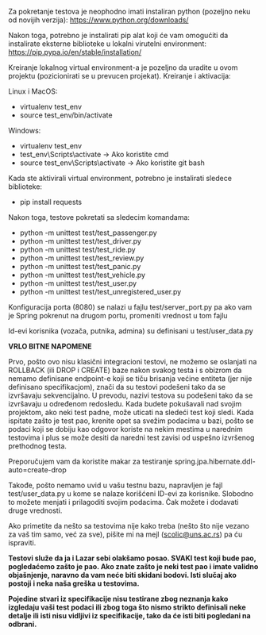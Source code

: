 Za pokretanje testova je neophodno imati instaliran python (pozeljno neku od novijih verzija): https://www.python.org/downloads/

Nakon toga, potrebno je instalirati pip alat koji će vam omogućiti da instalirate eksterne biblioteke
u lokalni virutelni environment: https://pip.pypa.io/en/stable/installation/

Kreiranje lokalnog virtual environment-a je pozeljno da uradite u ovom projektu (pozicionirati se u prevucen projekat). Kreiranje i aktivacija:

Linux i MacOS:

- virtualenv test_env
- source test_env/bin/activate

Windows:

- virtualenv test_env
- test_env\Scripts\activate -> Ako koristite cmd
- source test_env\Scripts\activate -> Ako koristite git bash

Kada ste aktivirali virtual environment, potrebno je instalirati sledece biblioteke:

- pip install requests

Nakon toga, testove pokretati sa sledecim komandama:

- python -m unittest test/test_passenger.py
- python -m unittest test/test_driver.py
- python -m unittest test/test_ride.py
- python -m unittest test/test_review.py
- python -m unittest test/test_panic.py
- python -m unittest test/test_vehicle.py
- python -m unittest test/test_user.py
- python -m unittest test/test_unregistered_user.py

Konfiguracija porta (8080) se nalazi u fajlu test/server_port.py pa ako vam je Spring pokrenut na drugom portu, promeniti vrednost u tom fajlu

Id-evi korisnika (vozača, putnika, admina) su definisani u test/user_data.py

**VRLO BITNE NAPOMENE**

Prvo, pošto ovo nisu klasični integracioni testovi, ne možemo se oslanjati na ROLLBACK (ili DROP i CREATE) baze nakon svakog testa i s obizrom da nemamo definisane endpoint-e koji se tiču brisanja većine entiteta (jer nije definisano specifikacjom), znači da su testovi podešeni tako da se izvršavaju sekvencijalno. U prevodu, nazivi testova su podešeni tako da se izvršavaju u određenom redosledu. Kada budete pokušavali nad svojim projektom, ako neki test padne, može uticati na sledeći test koji sledi. Kada ispitate zašto je test pao, krenite opet sa svežim podacima u bazi, pošto se podaci koji se dobiju kao odgovor koriste na nekim mestima u narednim testovima i plus se može desiti da naredni test zavisi od uspešno izvršenog prethodnog testa.

Preporučujem vam da koristite makar za testiranje spring.jpa.hibernate.ddl-auto=create-drop

Takođe, pošto nemamo uvid u vašu testnu bazu, napravljen je fajl test/user_data.py u kome se nalaze korišćeni ID-evi za korisnike. Slobodno to možete menjati i prilagoditi svojim podacima. Čak možete i dodavati druge vrednosti.

Ako primetite da nešto sa testovima nije kako treba (nešto što nije vezano za vaš tim samo, već za sve), pišite mi na mejl (scolic@uns.ac.rs) pa ću ispraviti.

**Testovi služe da ja i Lazar sebi olakšamo posao. SVAKI test koji bude pao, pogledaćemo zašto je pao. Ako znate zašto je neki test pao i imate validno objašnjenje, naravno da vam neće biti skidani bodovi. Isti slučaj ako postoji i neka naša greška u testovima.**

**Pojedine stvari iz specifikacije nisu testirane zbog neznanja kako izgledaju vaši test podaci ili zbog toga što nismo strikto definisali neke detalje ili isti nisu vidljivi iz specifikacije, tako da će isti biti pogledani na odbrani.**
